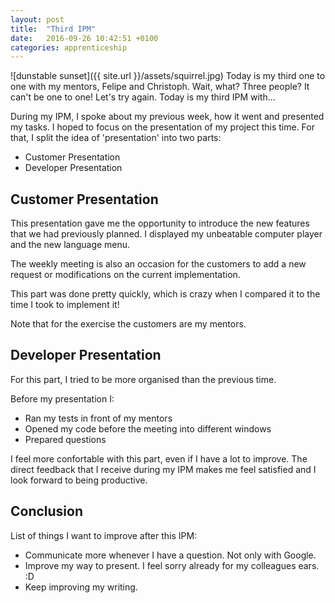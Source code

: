 ```yaml
---
layout: post
title:  "Third IPM"
date:   2016-09-26 10:42:51 +0100
categories: apprenticeship
---
```


![dunstable sunset]({{ site.url }}/assets/squirrel.jpg)
Today is my third one to one with my mentors, Felipe and Christoph. Wait, what?
Three people? It can't be one to one! Let's try again.
Today is my third IPM with...

During my IPM, I spoke about my previous week, how it went
and presented my tasks. I hoped to focus on the presentation of my project
this time. For that, I split the idea of 'presentation' into two parts:

- Customer Presentation
- Developer Presentation

## Customer Presentation
This presentation gave me the opportunity to introduce the new features that we
had previously planned. I displayed my unbeatable computer player and the new
language menu.

The weekly meeting is also an occasion for the customers to add a
new request or modifications on the current implementation.

This part was done pretty quickly, which is crazy when I compared it to the 
time I took to implement it!

Note that for the exercise the customers are my mentors.

## Developer Presentation
For this part, I tried to be more organised than the previous time.

Before my presentation I:

- Ran my tests in front of my mentors
- Opened my code before the meeting into different windows
- Prepared questions

I feel more confortable with this part, even if I have a lot to improve.
The direct feedback that I receive during my IPM  makes me feel
satisfied and I look forward to being productive.

## Conclusion
List of things I want to improve after this IPM:

- Communicate more whenever I have a question. Not only with Google.
- Improve my way to present. I feel sorry already for my colleagues ears. :D
- Keep improving my writing.
